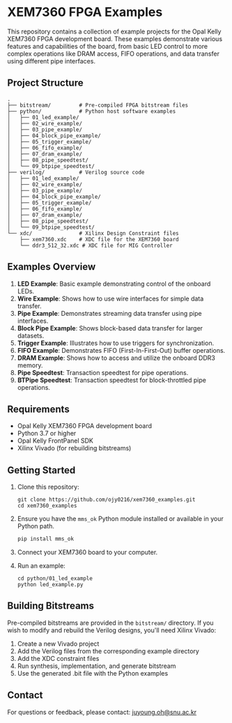 # XEM7360 FPGA Examples

This repository contains a collection of example projects for the Opal Kelly XEM7360 FPGA development board. These examples demonstrate various features and capabilities of the board, from basic LED control to more complex operations like DRAM access, FIFO operations, and data transfer using different pipe interfaces.

## Project Structure

```
.
├── bitstream/         # Pre-compiled FPGA bitstream files
├── python/            # Python host software examples
│   ├── 01_led_example/
│   ├── 02_wire_example/
│   ├── 03_pipe_example/
│   ├── 04_block_pipe_example/
│   ├── 05_trigger_example/
│   ├── 06_fifo_example/
│   ├── 07_dram_example/
│   ├── 08_pipe_speedtest/
│   └── 09_btpipe_speedtest/
├── verilog/           # Verilog source code
│   ├── 01_led_example/
│   ├── 02_wire_example/
│   ├── 03_pipe_example/
│   ├── 04_block_pipe_example/
│   ├── 05_trigger_example/
│   ├── 06_fifo_example/
│   ├── 07_dram_example/
│   ├── 08_pipe_speedtest/
│   └── 09_btpipe_speedtest/
└── xdc/               # Xilinx Design Constraint files
    ├── xem7360.xdc    # XDC file for the XEM7360 board
    └── ddr3_512_32.xdc # XDC file for MIG Controller
```

## Examples Overview

1. **LED Example**: Basic example demonstrating control of the onboard LEDs.
2. **Wire Example**: Shows how to use wire interfaces for simple data transfer.
3. **Pipe Example**: Demonstrates streaming data transfer using pipe interfaces.
4. **Block Pipe Example**: Shows block-based data transfer for larger datasets.
5. **Trigger Example**: Illustrates how to use triggers for synchronization.
6. **FIFO Example**: Demonstrates FIFO (First-In-First-Out) buffer operations.
7. **DRAM Example**: Shows how to access and utilize the onboard DDR3 memory.
8. **Pipe Speedtest**: Transaction speedtest for pipe operations.
9. **BTPipe Speedtest**: Transaction speedtest for block-throttled pipe operations.

## Requirements

- Opal Kelly XEM7360 FPGA development board
- Python 3.7 or higher
- Opal Kelly FrontPanel SDK
- Xilinx Vivado (for rebuilding bitstreams)

## Getting Started

1. Clone this repository:
   ```
   git clone https://github.com/ojy0216/xem7360_examples.git
   cd xem7360_examples
   ```

2. Ensure you have the `mms_ok` Python module installed or available in your Python path.
    ```bash
    pip install mms_ok
    ```

3. Connect your XEM7360 board to your computer.

4. Run an example:
   ```
   cd python/01_led_example
   python led_example.py
   ```

## Building Bitstreams

Pre-compiled bitstreams are provided in the `bitstream/` directory. If you wish to modify and rebuild the Verilog designs, you'll need Xilinx Vivado:

1. Create a new Vivado project
2. Add the Verilog files from the corresponding example directory
3. Add the XDC constraint files
4. Run synthesis, implementation, and generate bitstream
5. Use the generated .bit file with the Python examples

## Contact
For questions or feedback, please contact: juyoung.oh@snu.ac.kr
